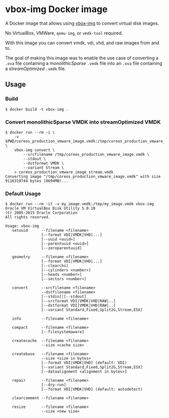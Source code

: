 # vbox-img Docker image

A Docker image that allows using
[vbox-img](https://www.virtualbox.org/) to convert virtual disk images.

No VirtualBox, VMWare, `qemu-img`, or `vmdk-tool` required.

With this image you can convert vmdk, vdi, vhd, and raw images from and to.

The goal of making this image was to enable the use case of converting a
`.ova` file containing a _monolithicSparse_ `.vmdk` file into an `.ova` file
containing a _streamOptimized_ `.vmdk` file.


## Usage

### Build

    $ docker build -t vbox-img .

### Convert monolithicSparse VMDK into streamOptimized VMDK

    $ docker run --rm -i \
        -v $PWD/coreos_production_vmware_image.vmdk:/tmp/coreos_production_vmware_image.vmdk \
        vbox-img convert \
            --srcfilename /tmp/coreos_production_vmware_image.vmdk \
            --stdout \
            --dstformat VMDK \
            --variant Stream \
        > coreos_production_vmware_image_stream.vmdk
    Converting image "/tmp/coreos_production_vmware_image.vmdk" with size 9116319744 bytes (8694MB)...

### Default Usage

    $ docker run --rm -it -v my_image.vmdk:/tmp/my_image.vmdk vbox-img
    Oracle VM VirtualBox Disk Utility 5.0.10
    (C) 2005-2015 Oracle Corporation
    All rights reserved.

    Usage: vbox-img
       setuuid      --filename <filename>
                    [--format VDI|VMDK|VHD|...]
                    [--uuid <uuid>]
                    [--parentuuid <uuid>]
                    [--zeroparentuuid]
       
       geometry     --filename <filename>
                    [--format VDI|VMDK|VHD|...]
                    [--clearchs]
                    [--cylinders <number>]
                    [--heads <number>]
                    [--sectors <number>]
       
       convert      --srcfilename <filename>
                    --dstfilename <filename>
                    [--stdin]|[--stdout]
                    [--srcformat VDI|VMDK|VHD|RAW|..]
                    [--dstformat VDI|VMDK|VHD|RAW|..]
                    [--variant Standard,Fixed,Split2G,Stream,ESX]
       
       info         --filename <filename>
       
       compact      --filename <filename>
                    [--filesystemaware]
       
       createcache  --filename <filename>
                    --size <cache size>
       
       createbase   --filename <filename>
                    --size <size in bytes>
                    [--format VDI|VMDK|VHD] (default: VDI)
                    [--variant Standard,Fixed,Split2G,Stream,ESX]
                    [--dataalignment <alignment in bytes>]
       
       repair       --filename <filename>
                    [--dry-run]
                    [--format VDI|VMDK|VHD] (default: autodetect)
       
       clearcomment --filename <filename>
       
       resize       --filename <filename>
                    --size <new size>
